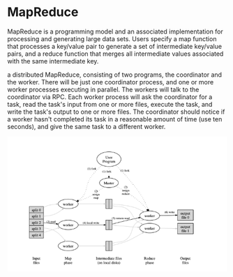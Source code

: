 # MapReduce


MapReduce is a programming model and an associated implementation for processing and generating large data sets. Users specify a map function that processes a key/value pair to generate a set of intermediate key/value pairs, and a reduce function that merges all intermediate values associated with the same intermediate key.

a distributed MapReduce, consisting of two programs, the coordinator and the worker. There will be just one coordinator process, and one or more worker processes executing in parallel. The workers will talk to the coordinator via RPC. Each worker process will ask the coordinator for a task, read the task's input from one or more files, execute the task, and write the task's output to one or more files. The coordinator should notice if a worker hasn't completed its task in a reasonable amount of time (use ten seconds), and give the same task to a different worker.


![alt text](diagram.png)
